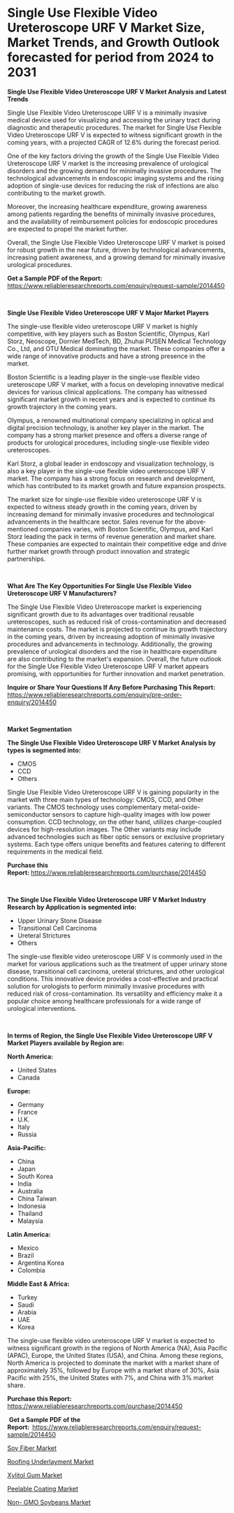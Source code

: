 <p><h1>Single Use Flexible Video Ureteroscope URF V Market Size, Market Trends, and Growth Outlook forecasted for period from 2024 to 2031</h1></p><p><strong>Single Use Flexible Video Ureteroscope URF V Market Analysis and Latest Trends</strong></p>
<p><p>Single Use Flexible Video Ureteroscope URF V is a minimally invasive medical device used for visualizing and accessing the urinary tract during diagnostic and therapeutic procedures. The market for Single Use Flexible Video Ureteroscope URF V is expected to witness significant growth in the coming years, with a projected CAGR of 12.6% during the forecast period. </p><p>One of the key factors driving the growth of the Single Use Flexible Video Ureteroscope URF V market is the increasing prevalence of urological disorders and the growing demand for minimally invasive procedures. The technological advancements in endoscopic imaging systems and the rising adoption of single-use devices for reducing the risk of infections are also contributing to the market growth.</p><p>Moreover, the increasing healthcare expenditure, growing awareness among patients regarding the benefits of minimally invasive procedures, and the availability of reimbursement policies for endoscopic procedures are expected to propel the market further.</p><p>Overall, the Single Use Flexible Video Ureteroscope URF V market is poised for robust growth in the near future, driven by technological advancements, increasing patient awareness, and a growing demand for minimally invasive urological procedures.</p></p>
<p><strong>Get a Sample PDF of the Report:&nbsp;</strong> <a href="https://www.reliableresearchreports.com/enquiry/request-sample/2014450">https://www.reliableresearchreports.com/enquiry/request-sample/2014450</a></p>
<p>&nbsp;</p>
<p><strong>Single Use Flexible Video Ureteroscope URF V Major Market Players</strong></p>
<p><p>The single-use flexible video ureteroscope URF V market is highly competitive, with key players such as Boston Scientific, Olympus, Karl Storz, Neoscope, Dornier MedTech, BD, Zhuhai PUSEN Medical Technology Co., Ltd, and OTU Medical dominating the market. These companies offer a wide range of innovative products and have a strong presence in the market.</p><p>Boston Scientific is a leading player in the single-use flexible video ureteroscope URF V market, with a focus on developing innovative medical devices for various clinical applications. The company has witnessed significant market growth in recent years and is expected to continue its growth trajectory in the coming years.</p><p>Olympus, a renowned multinational company specializing in optical and digital precision technology, is another key player in the market. The company has a strong market presence and offers a diverse range of products for urological procedures, including single-use flexible video ureteroscopes.</p><p>Karl Storz, a global leader in endoscopy and visualization technology, is also a key player in the single-use flexible video ureteroscope URF V market. The company has a strong focus on research and development, which has contributed to its market growth and future expansion prospects.</p><p>The market size for single-use flexible video ureteroscope URF V is expected to witness steady growth in the coming years, driven by increasing demand for minimally invasive procedures and technological advancements in the healthcare sector. Sales revenue for the above-mentioned companies varies, with Boston Scientific, Olympus, and Karl Storz leading the pack in terms of revenue generation and market share. These companies are expected to maintain their competitive edge and drive further market growth through product innovation and strategic partnerships.</p></p>
<p>&nbsp;</p>
<p><strong>What Are The Key Opportunities For Single Use Flexible Video Ureteroscope URF V Manufacturers?</strong></p>
<p><p>The Single Use Flexible Video Ureteroscope market is experiencing significant growth due to its advantages over traditional reusable ureteroscopes, such as reduced risk of cross-contamination and decreased maintenance costs. The market is projected to continue its growth trajectory in the coming years, driven by increasing adoption of minimally invasive procedures and advancements in technology. Additionally, the growing prevalence of urological disorders and the rise in healthcare expenditure are also contributing to the market's expansion. Overall, the future outlook for the Single Use Flexible Video Ureteroscope URF V market appears promising, with opportunities for further innovation and market penetration.</p></p>
<p><strong>Inquire or Share Your Questions If Any Before Purchasing This Report:</strong> <a href="https://www.reliableresearchreports.com/enquiry/pre-order-enquiry/2014450">https://www.reliableresearchreports.com/enquiry/pre-order-enquiry/2014450</a></p>
<p>&nbsp;</p>
<p><strong>Market Segmentation</strong></p>
<p><strong>The Single Use Flexible Video Ureteroscope URF V Market Analysis by types is segmented into:</strong></p>
<p><ul><li>CMOS</li><li>CCD</li><li>Others</li></ul></p>
<p><p>Single Use Flexible Video Ureteroscope URF V is gaining popularity in the market with three main types of technology: CMOS, CCD, and Other variants. The CMOS technology uses complementary metal-oxide-semiconductor sensors to capture high-quality images with low power consumption. CCD technology, on the other hand, utilizes charge-coupled devices for high-resolution images. The Other variants may include advanced technologies such as fiber optic sensors or exclusive proprietary systems. Each type offers unique benefits and features catering to different requirements in the medical field.</p></p>
<p><strong>Purchase this Report:&nbsp;</strong><a href="https://www.reliableresearchreports.com/purchase/2014450">https://www.reliableresearchreports.com/purchase/2014450</a></p>
<p>&nbsp;</p>
<p><strong>The Single Use Flexible Video Ureteroscope URF V Market Industry Research by Application is segmented into:</strong></p>
<p><ul><li>Upper Urinary Stone Disease</li><li>Transitional Cell Carcinoma</li><li>Ureteral Strictures</li><li>Others</li></ul></p>
<p><p>The single-use flexible video ureteroscope URF V is commonly used in the market for various applications such as the treatment of upper urinary stone disease, transitional cell carcinoma, ureteral strictures, and other urological conditions. This innovative device provides a cost-effective and practical solution for urologists to perform minimally invasive procedures with reduced risk of cross-contamination. Its versatility and efficiency make it a popular choice among healthcare professionals for a wide range of urological interventions.</p></p>
<p>&nbsp;</p>
<p><strong>In terms of Region, the Single Use Flexible Video Ureteroscope URF V Market Players available by Region are:</strong></p>
<p>
    <p> <strong> North America: </strong>
        <ul>
            <li>United States</li>
            <li>Canada</li>
        </ul>
        </p> 
    <p> <strong> Europe: </strong>
        <ul>
            <li>Germany</li>
            <li>France</li>
            <li>U.K.</li>
            <li>Italy</li>
            <li>Russia</li>
        </ul>
        </p> 
    <p> <strong> Asia-Pacific: </strong>
        <ul>
            <li>China</li>
            <li>Japan</li>
            <li>South Korea</li>
            <li>India</li>
            <li>Australia</li>
            <li>China Taiwan</li>
            <li>Indonesia</li>
            <li>Thailand</li>
            <li>Malaysia</li>
        </ul>
        </p> 
    <p> <strong> Latin America: </strong>
        <ul>
            <li>Mexico</li>
            <li>Brazil</li>
            <li>Argentina Korea</li>
            <li>Colombia</li>
        </ul>
        </p> 
    <p> <strong> Middle East & Africa: </strong>
        <ul>
            <li>Turkey</li>
            <li>Saudi</li>
            <li>Arabia</li>
            <li>UAE</li>
            <li>Korea</li>
        </ul>
    </p>
    </p>
<p><p>The single-use flexible video ureteroscope URF V market is expected to witness significant growth in the regions of North America (NA), Asia Pacific (APAC), Europe, the United States (USA), and China. Among these regions, North America is projected to dominate the market with a market share of approximately 35%, followed by Europe with a market share of 30%, Asia Pacific with 25%, the United States with 7%, and China with 3% market share.</p></p>
<p><strong>Purchase this Report: </strong><a href="https://www.reliableresearchreports.com/purchase/2014450">https://www.reliableresearchreports.com/purchase/2014450</a></p>
<p>&nbsp;<strong>Get a Sample PDF of the Report:&nbsp;&nbsp;</strong><a href="https://www.reliableresearchreports.com/enquiry/request-sample/2014450">https://www.reliableresearchreports.com/enquiry/request-sample/2014450</a></p>
<p><strong></strong></p>
<p><p><a href="https://adventurous-uranium-ef9.notion.site/Soy-Fiber-Market-with-the-goal-of-estimating-the-market-size-and-future-growth-potential-of-various--94fe798ac10a409d85da59fbce890c67">Soy Fiber Market</a></p><p><a href="https://view.publitas.com/reportprime-1/roofing-underlayment-market-size-furnishes-valuable-information-encompassing-market-share-market-trends-and-projections-spanning-from-2024-to-2031/">Roofing Underlayment Market</a></p><p><a href="https://extreme-scabiosa-c81.notion.site/Global-Xylitol-Gum-Market-Size-and-Market-Trends-Insights-and-Projections-from-2024-to-2031-611c075f739b4cc3a7c46aaa8e3d7bde">Xylitol Gum Market</a></p><p><a href="https://view.publitas.com/reportprime-1/peelable-coating-market-size-market-trends-and-growth-outlook-forecasted-for-period-from-2024-to-2031/">Peelable Coating Market</a></p><p><a href="https://carnation-joke-41f.notion.site/Global-Non-GMO-Soybeans-Market-Size-and-Market-Trends-Insights-and-Projections-from-2024-to-2031-2115d23695c1471ab9801a1e18134bec">Non- GMO Soybeans Market</a></p></p>